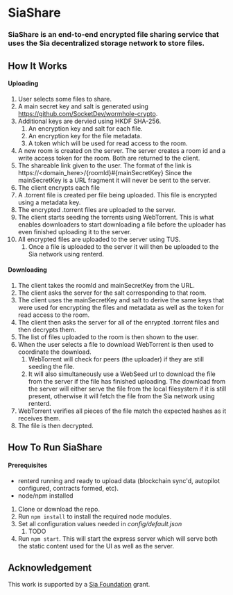 # SiaShare
### SiaShare is an end-to-end encrypted file sharing service that uses the Sia decentralized storage network to store files.

## How It Works
#### Uploading
1. User selects some files to share.
2. A main secret key and salt is generated using https://github.com/SocketDev/wormhole-crypto.
3. Additional keys are dervied using HKDF SHA-256.
    1. An encryption key and salt for each file.
    2. An encryption key for the file metadata.
    3. A token which will be used for read access to the room.
4. A new room is created on the server. The server creates a room id and a write access token for the room. Both are returned to the client.
5. The shareable link given to the user. The format of the link is https://<domain_here>/{roomId}#{mainSecretKey} Since the mainSecretKey is a URL fragment it will never be sent to the server.
6. The client encrypts each file
7. A .torrent file is created per file being uploaded. This file is encrypted using a metadata key.
8. The encrypted .torrent files are uploaded to the server.
9. The client starts seeding the torrents using WebTorrent. This is what enables downloaders to start downloading a file before the uploader has even finished uploading it to the server.
10. All encrypted files are uploaded to the server using TUS.
    1. Once a file is uploaded to the server it will then be uploaded to the Sia network using renterd.

#### Downloading
1. The client takes the roomId and mainSecretKey from the URL.
2. The client asks the server for the salt corresponding to that room.
3. The client uses the mainSecretKey and salt to derive the same keys that were used for encrypting the files and metadata as well as the token for read access to the room.
4. The client then asks the server for all of the enrypted .torrent files and then decrypts them.
5. The list of files uploaded to the room is then shown to the user.
6. When the user selects a file to download WebTorrent is then used to coordinate the download.
    1. WebTorrent will check for peers (the uploader) if they are still seeding the file.
    2. It will also simultaneously use a WebSeed url to download the file from the server if the file has finished uploading. The download from the server will either serve the file from the local filesystem if it is still present, otherwise it will fetch the file from the Sia network using renterd.
7. WebTorrent verifies all pieces of the file match the expected hashes as it receives them.
8. The file is then decrypted.

## How To Run SiaShare
#### Prerequisites
- renterd running and ready to upload data (blockchain sync'd, autopilot configured, contracts formed, etc).
- node/npm installed

1. Clone or download the repo.
2. Run `npm install` to install the required node modules.
3. Set all configuration values needed in *config/default.json*
    1. TODO
4. Run `npm start`. This will start the express server which will serve both the static content used for the UI as well as the server.

## Acknowledgement
This work is supported by a [Sia Foundation](https://sia.tech/) grant.